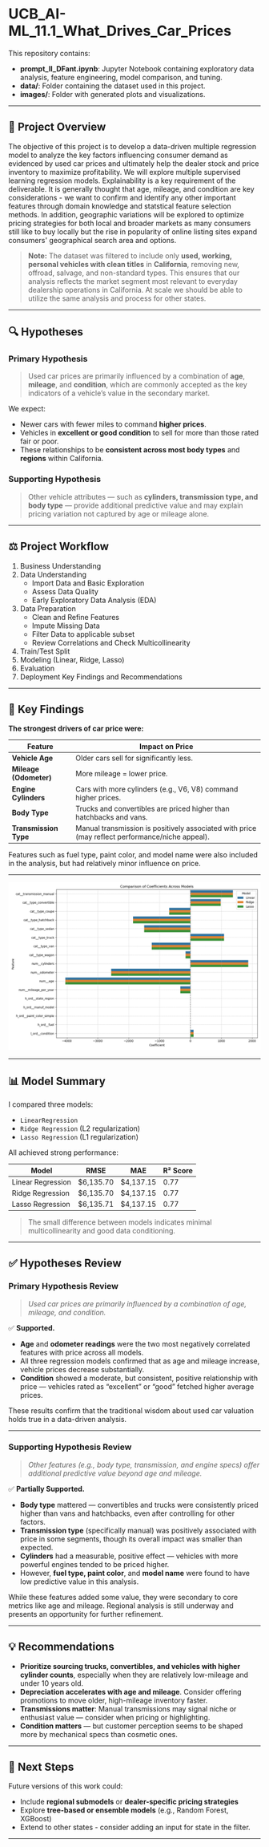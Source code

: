 # UCB_AI-ML_11.1_What_Drives_Car_Prices

This repository contains:
- **prompt_II_DFant.ipynb**: Jupyter Notebook containing exploratory data analysis, feature engineering, model comparison, and tuning.
- **data/**: Folder containing the dataset used in this project. 
- **images/**: Folder with generated plots and visualizations.
  
---

## 📖 Project Overview

The objective of this project is to develop a data-driven multiple regression model to analyze the key factors influencing consumer demand as evidenced by used car prices and ultimately help the dealer stock and price inventory to maximize profitability. We will explore multiple supervised learning regression models. Explainability is a key requirement of the deliverable.  It is generally thought that age, mileage, and condition are key considerations - we want to confirm and identify any other important features through domain knowledge and statstical feature selection methods.  In addition, geographic variations will be explored to optimize pricing strategies for both local and broader markets as many consumers still like to buy locally but the rise in popularity of online listing sites expand consumers' geographical search area and options.

> **Note:** The dataset was filtered to include only **used, working, personal vehicles with clean titles** in **California**, removing new, offroad, salvage, and non-standard types. This ensures that our analysis reflects the market segment most relevant to everyday dealership operations in California. At scale we should be able to utilize the same analysis and process for other states.

---
## 🔍 Hypotheses

### **Primary Hypothesis**

> Used car prices are primarily influenced by a combination of **age**, **mileage**, and **condition**, which are commonly accepted as the key indicators of a vehicle’s value in the secondary market.

We expect:
- Newer cars with fewer miles to command **higher prices**.
- Vehicles in **excellent or good condition** to sell for more than those rated fair or poor.
- These relationships to be **consistent across most body types** and **regions** within California.

### **Supporting Hypothesis**

> Other vehicle attributes — such as **cylinders, transmission type, and body type** — provide additional predictive value and may explain pricing variation not captured by age or mileage alone.

---

## ⚖️ Project Workflow

1. Business Understanding  
2. Data Understanding
   - Import Data and Basic Exploration 
   - Assess Data Quality 
   - Early Exploratory Data Analysis (EDA)    
4. Data Preparation
   -   Clean and Refine Features
   -   Impute Missing Data
   -   Filter Data to applicable subset
   -   Review Correlations and Check Multicollinearity 
5. Train/Test Split 
6. Modeling (Linear, Ridge, Lasso)  
7. Evaluation  
8. Deployment Key Findings and Recommendations  

---

## 🔹 Key Findings
**The strongest drivers of car price were:**

| Feature           |  Impact on Price |
|----------------------|-------------------|
| **Vehicle Age**       | Older cars sell for significantly less. |
| **Mileage (Odometer)** | More mileage = lower price. |
| **Engine Cylinders**   | Cars with more cylinders (e.g., V6, V8) command higher prices. |
| **Body Type**          | Trucks and convertibles are priced higher than hatchbacks and vans. |
| **Transmission Type**  | Manual transmission is positively associated with price (may reflect performance/niche appeal). |

Features such as fuel type, paint color, and model name were also included in the analysis, but had relatively minor influence on price.

---

![My Image](images/coefficients_models.png)

---

## 📊 Model Summary

I compared three models:
- `LinearRegression`
- `Ridge Regression` (L2 regularization)
- `Lasso Regression` (L1 regularization)

All achieved strong performance:

| Model              | RMSE      | MAE       | R² Score |
|-------------------|-----------|-----------|----------|
| Linear Regression | $6,135.70 | $4,137.15 | 0.77     |
| Ridge Regression  | $6,135.70 | $4,137.15 | 0.77     |
| Lasso Regression  | $6,135.71 | $4,137.15 | 0.77     |

> The small difference between models indicates minimal multicollinearity and good data conditioning.


---

## ✅ Hypotheses Review

### **Primary Hypothesis Review**
> *Used car prices are primarily influenced by a combination of age, mileage, and condition.*

✅ **Supported.**

- **Age** and **odometer readings** were the two most negatively correlated features with price across all models.
- All three regression models confirmed that as age and mileage increase, vehicle prices decrease substantially.
- **Condition** showed a moderate, but consistent, positive relationship with price — vehicles rated as “excellent” or “good” fetched higher average prices.

These results confirm that the traditional wisdom about used car valuation holds true in a data-driven analysis.

---

### **Supporting Hypothesis Review**
> *Other features (e.g., body type, transmission, and engine specs) offer additional predictive value beyond age and mileage.*

✅ **Partially Supported.**

- **Body type** mattered — convertibles and trucks were consistently priced higher than vans and hatchbacks, even after controlling for other factors.
- **Transmission type** (specifically manual) was positively associated with price in some segments, though its overall impact was smaller than expected.
- **Cylinders** had a measurable, positive effect — vehicles with more powerful engines tended to be priced higher.
- However, **fuel type, paint color**, and **model name** were found to have low predictive value in this analysis.

While these features added some value, they were secondary to core metrics like age and mileage. Regional analysis is still underway and presents an opportunity for further refinement.

---

## 💡 Recommendations

- **Prioritize sourcing trucks, convertibles, and vehicles with higher cylinder counts**, especially when they are relatively low-mileage and under 10 years old.
- **Depreciation accelerates with age and mileage**. Consider offering promotions to move older, high-mileage inventory faster.
- **Transmissions matter**: Manual transmissions may signal niche or enthusiast value — consider when pricing or highlighting.
- **Condition matters** — but customer perception seems to be shaped more by mechanical specs than cosmetic ones.


---

## 🚀 Next Steps

Future versions of this work could:
- Include **regional submodels** or **dealer-specific pricing strategies**
- Explore **tree-based or ensemble models** (e.g., Random Forest, XGBoost)
- Extend to other states - consider adding an input for state in the filter.

---
